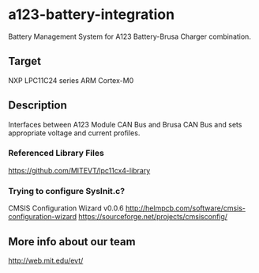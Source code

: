 # a123-battery-integration
Battery Management System for A123 Battery-Brusa Charger combination.
## Target
NXP LPC11C24 series ARM Cortex-M0
## Description
Interfaces between A123 Module CAN Bus and Brusa CAN Bus and sets appropriate voltage and current profiles.
### Referenced Library Files
https://github.com/MITEVT/lpc11cx4-library
### Trying to configure SysInit.c?
CMSIS Configuration Wizard v0.0.6
http://helmpcb.com/software/cmsis-configuration-wizard
https://sourceforge.net/projects/cmsisconfig/
## More info about our team
http://web.mit.edu/evt/